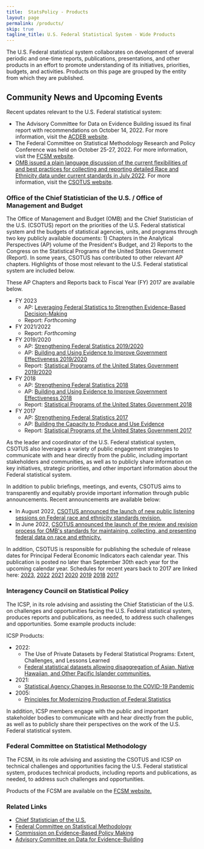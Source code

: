 ```yaml
---
title:  StatsPolicy - Products
layout: page
permalink: /products/
skip: true
tagline_title: U.S. Federal Statistical System - Wide Products
---
```

<p>The U.S. Federal statistical system collaborates on development of several periodic and one-time reports, 
publications, presentations, and other products in an effort to promote understanding of its 
initiatives, priorities, budgets, and activities. Products on this page are grouped by the entity from which they are published.</p>

<h2 class="font-sans-md">Community News and Upcoming Events</h2>

<p>Recent updates relevant to the U.S. Federal statistical system:</p>
<ul class="usa-list">
  <li class="maxw-full">The Advisory Committee for Data on Evidence Building issued its final report with recommendations on October 14, 2022. For more information, visit the <a href="https://www.bea.gov/evidence" class="usa-link--external" target="_blank">ACDEB website</a>. </li>
  <li class="maxw-full">The Federal Committee on Statistical Methodology Research and Policy Conference was held on October 25-27, 2022. For more information, visit the <a href="https://www.fcsm.gov/" class="usa-link--external" target="_blank">FCSM website</a>. </li>
  <li class="maxw-full"><a href="https://www.whitehouse.gov/wp-content/uploads/2022/07/Flexibilities-and-Best-Practices-Under-SPD-15.pdf" class="usa-link--external" target="_blank">OMB issued a plain language discussion of the current flexibilities of and best practices for collecting and reporting detailed Race and Ethnicity data under current standards in July 2022</a>. For more information, visit the <a href="https://www.whitehouse.gov/omb/information-regulatory-affairs/statistical-programs-standards/" class="usa-link--external">CSOTUS website</a>. </li>
</ul>
<h3>Office of the Chief Statistician of the U.S. / Office of Management and Budget</h3>
<p>The Office of Management and Budget (OMB) and the Chief Statistician of the U.S. (CSOTUS) report on the priorities of the U.S.
Federal statistical system and the budgets of statistical agencies, units, and programs through two key publicly available
documents: 1) Chapters in the Analytical Perspectives (AP) volume of the President's Budget, and 2) Reports to the Congress
on the Statistical Programs of the United States Government (Report). In some years, CSOTUS has contributed to other
relevant AP chapters. Highlights of those most relevant to the U.S. Federal statistical system are included below. </p>
<p>These AP Chapters and Reports back to Fiscal Year (FY) 2017 are available below.</p>

<ul class="usa-list">
  <li>
    <span>FY 2023</span>
    <ul>
      <li> AP: <a href="https://www.whitehouse.gov/wp-content/uploads/2022/03/ap_15_statistics_fy2023.pdf" class="usa-link--external" target="_blank">Leveraging Federal Statistics to Strengthen Evidence-Based Decision-Making</a></li>
      <li> Report: <i>Forthcoming</i></li>
    </ul>
  </li>
  <li>
    <span>FY 2021/2022</span>
    <ul>
      <li> Report: <i>Forthcoming</i></li>
    </ul>
  </li>
  <li>
    <span>FY 2019/2020</span>
    <ul>
      <li> AP: <a href="https://www.whitehouse.gov/wp-content/uploads/2018/02/ap_15_statistics-fy2019.pdf" class="usa-link--external" target="_blank">Strengthening Federal Statistics 2019/2020</a></li>
      <li> AP: <a href="https://www.whitehouse.gov/wp-content/uploads/2018/02/ap_6_evidence-fy2019.pdf" class="usa-link--external" target="_blank">Building and Using Evidence to Improve Government Effectiveness 2019/2020</a></li>
      <li> Report: <a href="https://www.whitehouse.gov/wp-content/uploads/2020/12/statistical-programs-20192020.pdf" class="usa-link--external" target="_blank">Statistical Programs of the United States Government 2019/2020</a></li>
    </ul>
  </li>
  <li>
    <span>FY 2018</span>
    <ul>
      <li> AP: <a href="https://www.govinfo.gov/content/pkg/BUDGET-2018-PER/pdf/BUDGET-2018-PER-7-2.pdf" class="usa-link--external" target="_blank">Strengthening Federal Statistics 2018</a></li>
      <li> AP: <a href="https://www.govinfo.gov/content/pkg/BUDGET-2018-PER/pdf/BUDGET-2018-PER-4-2.pdf" class="usa-link--external" target="_blank">Building and Using Evidence to Improve Government Effectiveness 2018</a></li>
      <li> Report: <a href="https://www.whitehouse.gov/wp-content/uploads/2018/05/statistical-programs-2018.pdf" class="usa-link--external" target="_blank">Statistical Programs of the United States Government 2018</a></li>
    </ul>
  </li>
  <li>
    <span>FY 2017</span>
    <ul>
      <li> AP: <a href="https://obamawhitehouse.archives.gov/sites/default/files/omb/budget/fy2017/assets/ap_16_statistics.pdf" class="usa-link--external" target="_blank">Strengthening Federal Statistics 2017</a></li>
      <li> AP: <a href="https://www.govinfo.gov/content/pkg/BUDGET-2017-PER/pdf/BUDGET-2017-PER-4-3.pdf" class="usa-link--external" target="_blank">Building the Capacity to Produce and Use Evidence</a></li>
      <li> Report: <a href="https://www.whitehouse.gov/wp-content/uploads/legacy_drupal_files/omb/assets/information_and_regulatory_affairs/statistical-programs-2017.pdf" class="usa-link--external" target="_blank">Statistical Programs of the United States Government 2017</a></li>
    </ul>
  </li>
</ul>

<p>As the leader and coordinator of the U.S. Federal statistical system, CSOTUS also leverages a variety of public engagement
strategies to communicate with and hear directly from the public, including important stakeholders and communities, as well
as to publicly share information on key initiatives, strategic priorities, and other important information about the Federal
statistical system.</p>

<p>In addition to public briefings, meetings, and events, CSOTUS aims to transparently and equitably provide important
information through public announcements. Recent announcements are available below:</p>

<ul class="usa-list">
  <li>In August 2022, <a href="https://www.whitehouse.gov/omb/briefing-room/2022/08/30/omb-launches-new-public-listening-sessions-on-federal-race-and-ethnicity-standards-revision/" class="usa-link--external" target="_blank">CSOTUS announced the launch of new public listening sessions on Federal race and ethnicity standards revision.</a></li>
  <li>In June 2022, <a href="https://www.whitehouse.gov/omb/briefing-room/2022/06/15/reviewing-and-revising-standards-for-maintaining-collecting-and-presenting-federal-data-on-race-and-ethnicity/" class="usa-link--external" target="_blank">CSOTUS announced the launch of the review and revision process for OMB's standards for maintaining, collecting, and presenting federal data on race and ethnicity.</a></li>
</ul>

<p>In addition, CSOTUS is responsible for publishing the schedule of release dates for Principal Federal Economic Indicators each
calendar year. This publication is posted no later than September 30th each year for the upcoming calendar year. Schedules
for recent years back to 2017 are linked here: 
<a href="https://www.whitehouse.gov/wp-content/uploads/2022/09/pfei_schedule_release_dates_2023.pdf" class="usa-link--external" target="_blank">2023</a>, 
<a href="https://www.whitehouse.gov/wp-content/uploads/2021/09/pfei_schedule_release_dates_2022.pdf" class="usa-link--external" target="_blank">2022</a>
<a href="https://www.whitehouse.gov/wp-content/uploads/2020/09/pfei_schedule_release_dates_2021.pdf" class="usa-link--external" target="_blank">2021</a>
<a href="https://www.whitehouse.gov/wp-content/uploads/2019/09/pfei_schedule_release_dates_2020.pdf" class="usa-link--external" target="_blank">2020</a>
<a href="https://www.whitehouse.gov/wp-content/uploads/2018/09/pfei_schedule_releasedates_2019.pdf" class="usa-link--external" target="_blank">2019</a>
<a href="https://www.whitehouse.gov/wp-content/uploads/legacy_drupal_files/omb/reports/pei_schedule_release_dates_2018_all_v2.pdf" class="usa-link--external" target="_blank">2018</a>
<a href="https://www.whitehouse.gov/wp-content/uploads/legacy_drupal_files/omb/inforeg/inforeg/statpolicy/final_pei_schedule_of_release_dates_2017.a.pdf" class="usa-link--external" target="_blank">2017</a></p>

<h3>Interagency Council on Statistical Policy</h3>
<p>The ICSP, in its role advising and assisting the Chief Statistician of the U.S. on challenges and opportunities facing the U.S. Federal statistical system, produces reports and publications, as needed, to address such challenges and opportunities. Some example products include: </p>

ICSP Products:
<ul class="usa-list">
  <li>
    <span>2022:</span>
    <ul>
      <li>The Use of Private Datasets by Federal Statistical Programs: Extent, Challenges, and Lessons Learned</li>
      <li><a href="https://nces.ed.gov/FCSM/index.asp" class="usa-link--external" target="_blank">Federal statistical datasets allowing disaggregation of Asian, Native Hawaiian, and Other Pacific Islander communities.</a></li>
    </ul>
  </li>
  <li>
    <span>2021:</span>
    <ul>
      <li><a href="{{ site.baseurl }}/assets/docs/ICSP-COVID-19-Report_011521.pdf">Statistical Agency Changes in Response to the COVID-19 Pandemic</a></li>
    </ul>
  </li>
  <li>
    <span>2005:</span>
    <ul>
      <li><a href="{{ site.baseurl }}/assets/docs/ICSP Principles 2018.pdf">Principles for Modernizing Production of Federal Statistics</a></li>
    </ul>
  </li>
</ul>

<p>In addition, ICSP members engage with the public and important stakeholder bodies to communicate with and hear directly
from the public, as well as to publicly share their perspectives on the work of the U.S. Federal statistical system.</p>

<h3>Federal Committee on Statistical Methodology</h3>
<p>The FCSM, in its role advising and assisting the CSOTUS and ICSP on technical challenges and opportunities facing the U.S.
Federal statistical system, produces technical products, including reports and publications, as needed, to address such
challenges and opportunities.</p>

<p>Products of the FCSM are available on the <a href="https://www.fcsm.gov/" class="usa-link--external" target="_blank">FCSM website.</a></p>

<h3>Related Links</h3>
<ul class="usa-list" role="list">
  <li role="listitem"><a href="https://www.whitehouse.gov/omb/information-regulatory-affairs/statistical-programs-standards/" class="usa-link--external" target="_blank">Chief Statistician of the U.S.</a></li>
  <li role="listitem"><a href="https://www.fcsm.gov/" class="usa-link--external" target="_blank">Federal Committee on Statistical Methodology</a></li>
  <li role="listitem"><a href="https://cybercemetery.unt.edu/archive/cep/20171002195205/https:/www.cep.gov/en.html" class="usa-link--external" target="_blank">Commission on Evidence-Based Policy Making</a></li>
  <li role="listitem"><a href="https://www.bea.gov/evidence" class="usa-link--external" target="_blank">Advisory Committee on Data for Evidence-Building</a></li>
</ul>